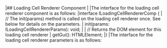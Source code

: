 <framework-specific-section frameworks="javascript">
|## Loading Cell Renderer Component
|
|The interface for the loading cell renderer component is as follows:
</framework-specific-section>

<framework-specific-section frameworks="javascript">
<snippet transform={false} language="ts">
|interface ILoadingCellRendererComp {
|    // The init(params) method is called on the loading cell renderer once. See below for details on the parameters.
|    init(params: ILoadingCellRendererParams): void;
|
|    // Returns the DOM element for this loading cell renderer
|    getGui(): HTMLElement;
|}
</snippet>
</framework-specific-section>

<framework-specific-section frameworks="javascript">
|The interface for the loading cell renderer parameters is as follows:
</framework-specific-section>


